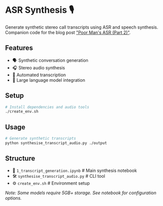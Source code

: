 # ASR Synthesis 🎙️

Generate synthetic stereo call transcripts using ASR and speech synthesis. Companion code for the blog post ["Poor Man's ASR (Part 2)"](https://www.samhardyhey.com/poor-mans-asr-pt-2).

## Features
- 🗣️ Synthetic conversation generation
- 🎧 Stereo audio synthesis
- 📝 Automated transcription
- 🤖 Large language model integration

## Setup
```bash
# Install dependencies and audio tools
./create_env.sh
```

## Usage
```bash
# Generate synthetic transcripts
python synthesise_transcript_audio.py ./output
```

## Structure
- 📓 `1_transcript_generation.ipynb` # Main synthesis notebook
- 🛠️ `synthesise_transcript_audio.py` # CLI tool
- ⚙️ `create_env.sh` # Environment setup

*Note: Some models require 5GB+ storage. See notebook for configuration options.*